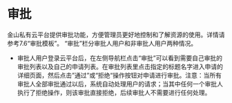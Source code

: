 # 审批

金山私有云平台提供审批功能，方便管理员更好地控制和了解资源的使用。详情请参考7.6“审批模板”。“审批”栏分审批人用户和非审批人用户两种情况。

* 审批人用户登录云平台后，在左侧导航栏点击“审批”可以看到需要自己审批的审批列表以及自己的申请列表。在审批列表里点击指定的标题名字进入申请的详细页面，然后点击”通过”或“拒绝“操作按钮对申请进行审批。注意：当所有审批人全部审批通过以后，系统自动处理用户的请求；当其中任何一个审批人执行了拒绝操作，则该审批直接拒绝，后续审批人不需要进行任何处理。